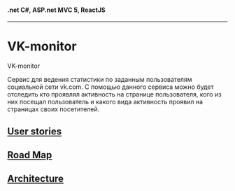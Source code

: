 #### .net C#, ASP.net MVC 5, ReactJS
------

# VK-monitor
VK-monitor

Сервис для ведения статистики по заданным пользователям социальной сети vk.com. С помощью данного сервиса можно будет отследить кто проявлял активность на странице пользователя, кого из них посещал пользователь и какого вида активность проявил на страницах своих посетителей.

## [User stories](https://github.com/Rammun/VK-monitor/blob/master/UserStories.md)
## [Road Map](https://github.com/Rammun/VK-monitor/blob/master/RoadMap.md)
## [Architecture](https://github.com/Rammun/VK-monitor/blob/master/Architecture.md)

